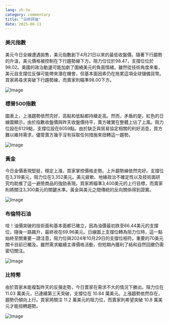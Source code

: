 ```yaml
---
lang: zh-tw
category: commentary
title: "日終評論"
date: 2025-06-11
---
```


### 美元指數

美元今日全線遭遇拋售，美元指數創下4月21日以來的最低收盤價。隨著下行趨勢的升溫，美元價格被控制在下行趨勢線下方。阻力位位於98.47，支撐位位於98.02。美國的政治動盪可能加劇了圍繞美元的負面情緒。雖然從技術角度來看，美元自支撐位反彈可能帶來潛在機會，但基本面因素仍在拖累這項全球儲備貨幣。買家將尋求突破下行趨勢線，而賣家則瞄準98.00下方。

![Image](https://markleighedu.github.io/img/Jun-2025/11-Jun-2025/usdindex.jpg)

### 標普500指數

圖表上，上漲趨勢依然完好，高點和低點都持續走高。然而，矛盾的是，紅色的日線圖顯示，由於指數收盤價與昨天收盤價持平，賣方確實在整體上佔了上風。阻力位設在6129點，支撐位設在6059點。由於缺乏與貿易協定相關的利好消息，買方難以維持需求，儘管賣方幾乎沒有採取任何措施來扭轉這一趨勢。

![Image](https://markleighedu.github.io/img/Jun-2025/11-Jun-2025/sp500.jpg)

### 黃金

今日金價表現堅挺，穩定上漲，買家掌控價格走勢。上升趨勢線依然完好。支撐位在3,319美元，阻力位在3,352美元。美元疲軟、地緣政治不確定性以及技術面研究均助推了這一避險商品的強勁表現。買家將瞄準3,400美元的上行目標，而賣家則將關注3,300美元的關鍵水準。黃金與美元之間傳統的反向關係得到證實。

![Image](https://markleighedu.github.io/img/Jun-2025/11-Jun-2025/gold.jpg)

### 布倫特石油

哇！油價突破的技術面和基本面都已確立，因為油價最初跌至66.44美元的支撐位，隨後一路飆升，最終收在69.96美元。日線圖上支撐位轉為阻力位時，這一點始終至關重要－請注意，阻力位與2024年10月29日的支撐位相符。重要的70美元關卡目前已觸及。雖然需求繼續主導價格活動，但短期內獲利了結和自然回撤仍需密切關注。

![Image](https://markleighedu.github.io/img/Jun-2025/11-Jun-2025/brentoil.jpg)

### 比特幣

由於買家未能複製昨天的反彈走勢，今日賣家在需求不大的情況下勝出。阻力位在 11.03 萬美元，已連續第三天突破，支撐位在 10.84 萬美元。上漲趨勢依然存在，趨勢仍傾向上行。買家將關注 11.2 萬美元的阻力位，而賣家則希望突破 10.8 萬美元才能扭轉趨勢。

![Image](https://markleighedu.github.io/img/Jun-2025/11-Jun-2025/bitcoin.jpg)

